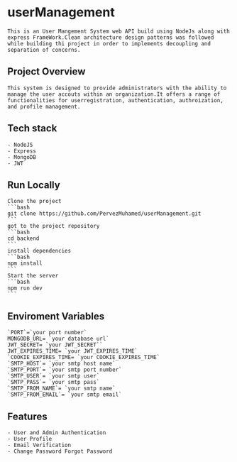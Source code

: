 # userManagement
    This is an User Mangement System web API build using NodeJs along with express FrameWork.Clean architecture design patterns was followed while building thi project in order to implements decoupling and separation of concerns.
## Project Overview 
    This system is designed to provide administrators with the ability to manage the user accouts within an organization.It offers a range of functionalities for userregistration, authentication, authroization, and profile management.    
## Tech stack
    - NodeJS
    - Express
    - MongoDB
    - JWT
## Run Locally
    Clone the project
    ```bash
    git clone https://github.com/PervezMuhamed/userManagement.git
    ```
    got to the project repository 
    ```bash
    cd backend
    ```
    install dependencies
    ```bash
    npm install
    ```
    Start the server
    ```bash
    npm run dev
    ```
## Enviroment Variables
    `PORT`=`your port number`
    MONGODB_URL= `your database url`
    JWT_SECRET= `your JWT_SECRET``
    JWT_EXPIRES_TIME= `your JWT_EXPIRES_TIME`
    `COOKIE_EXPIRES_TIME= `your COOKIE_EXPIRES_TIME`
    `SMTP_HOST`= `your smtp host name`
    `SMTP_PORT`= `your smtp port number`
    `SMTP_USER`= `your smtp user`
    `SMTP_PASS`= `your smtp pass`
    `SMTP_FROM_NAME`= `your smtp name`
    `SMTP_FROM_EMAIL`= `your smtp email`
## Features
    - User and Admin Authentication
    - User Profile
    - Email Verification
    - Change Password Forgot Password

